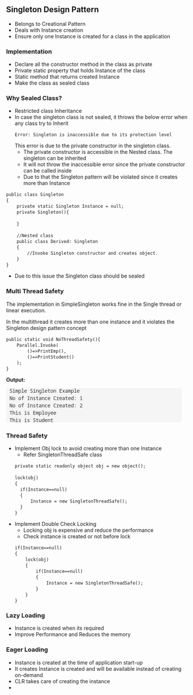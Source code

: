 ## Singleton Design Pattern

* Belongs to Creational Pattern
* Deals with Instance creation
* Ensure only one Instance is created for a class in the application

### Implementation 
* Declare all the constructor method in the class as private
* Private static property that holds Instance of the class
* Static method that returns created Instance 
* Make the class as sealed class

### Why Sealed Class?
* Restricted class Inheritance
* In case the singleton class is not sealed, it throws the below error when any class try to Inherit 
  ```
  Error: Singleton is inaccessible due to its protection level
  ```
  This error is due to the private constructor in the singleton class. 
  * The private constructor is accessible in the Nested class. The singleton can be inherited 
  * It will not throw the inaccessible error since the private constructor can be called inside
  * Due to that the Singleton pattern will be violated since it creates more than Instance
```
public class Singleton
{
    private static Singleton Instance = null;
    private Singleton(){

    }

    //Nested class
    public class Derived: Singleton
    {
        //Invoke Singleton constructor and creates object.
    }
}
```
* Due to this issue the Singleton class should be sealed

### Multi Thread Safety
The implementation in SimpleSingleton works fine in the Single thread or linear execution.

In the multithread it creates more than one instance and it violates the Singleton design pattern concept

```
public static void NoThreadSafety(){
    Parallel.Invoke(
        ()=>PrintEmp(),
        ()=>PrintStudent()
    );
}
```
**Output:**

![alt text](asset/image.png)

### Thread Safety
* Implement Obj lock to avoid creating more than one Instance
  * Refer SingletonThreadSafe class
  ```
  private static readonly object obj = new object();

  lock(obj)
  {
    if(Instance==null)
    {
        Instance = new SingletonThreadSafe();
    }
  }
  ```
* Implement Double Check Locking
  * Locking obj is expensive and reduce the performance
  * Check instance is created or not before lock
  ```
  if(Instance==null)
  {
      lock(obj)
      {
          if(Instance==null)
          {
              Instance = new SingletonThreadSafe();
          }
      }
  }
  ```

### Lazy Loading
* Instance is created when its required
* Improve Performance  and Reduces the memory
  
### Eager Loading
* Instance is created at the time of application start-up
* It creates Instance is created and will be available instead of creating on-demand 
* CLR takes care of creating the instance
* 


  